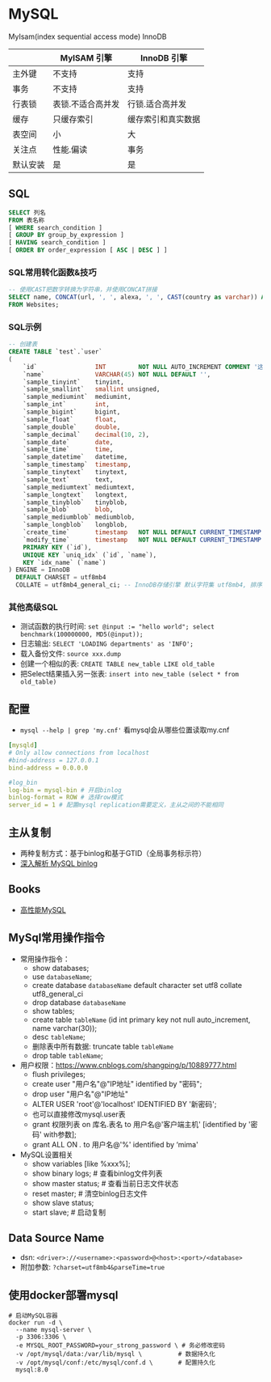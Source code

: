 # MySQL

MyIsam(index sequential access mode)
InnoDB

|          | MyISAM 引擎       | InnoDB 引擎        |
| -------- | ----------------- | ------------------ |
| 主外键   | 不支持            | 支持               |
| 事务     | 不支持            | 支持               |
| 行表锁   | 表锁.不适合高并发 | 行锁.适合高并发    |
| 缓存     | 只缓存索引        | 缓存索引和真实数据 |
| 表空间   | 小                | 大                 |
| 关注点   | 性能.偏读         | 事务               |
| 默认安装 | 是                | 是                 |

## SQL

```sql
SELECT 列名
FROM 表名称
[ WHERE search_condition ] 
[ GROUP BY group_by_expression ] 
[ HAVING search_condition ] 
[ ORDER BY order_expression [ ASC | DESC ] ]
```

### SQL常用转化函数&技巧
```sql
-- 使用CAST把数字转换为字符串，并使用CONCAT拼接
SELECT name, CONCAT(url, ', ', alexa, ', ', CAST(country as varchar)) AS site_info
FROM Websites;
```

### SQL示例
```sql
-- 创建表
CREATE TABLE `test`.`user`
(                                                                                                                      -- 数据库名.表名
    `id`                INT         NOT NULL AUTO_INCREMENT COMMENT '这是一个主键',                                    -- 自增, 主键, 不能为null, 注释
    `name`              VARCHAR(45) NOT NULL DEFAULT '',                                                               -- 长度45, 不能为null, 默认值为空
    `sample_tinyint`    tinyint,                                                                                       -- tinyint类型, 可以为null, -128~127
    `sample_smallint`   smallint unsigned,                                                                             -- smallint类型, 可以为null, 0~65535
    `sample_mediumint`  mediumint,                                                                                     -- mediumint类型, 可以为null, -8388608~8388607
    `sample_int`        int,                                                                                           -- int类型, 可以为null, -2147483648~2147483647
    `sample_bigint`     bigint,                                                                                        -- bigint类型, 可以为null, -9223372036854775808~9223372036854775807
    `sample_float`      float,                                                                                         -- float类型, 可以为null, 1.175494351e-38~3.402823466e+38
    `sample_double`     double,                                                                                        -- double类型, 可以为null, 2.2250738585072014e-308~1.7976931348623157e+308
    `sample_decimal`    decimal(10, 2),                                                                                -- decimal类型, 可以为null, 10位数字, 2位小数
    `sample_date`       date,                                                                                          -- date类型, 可以为null, 日期
    `sample_time`       time,                                                                                          -- time类型, 可以为null, 时间
    `sample_datetime`   datetime,                                                                                      -- datetime类型, 可以为null, 日期时间
    `sample_timestamp`  timestamp,                                                                                     -- timestamp类型, 可以为null, 时间戳
    `sample_tinytext`   tinytext,                                                                                      -- tinytext类型, 可以为null, 长度255
    `sample_text`       text,                                                                                          -- text类型, 可以为null, 长度65535
    `sample_mediumtext` mediumtext,                                                                                    -- mediumtext类型, 可以为null, 长度16777215
    `sample_longtext`   longtext,                                                                                      -- longtext类型, 可以为null, 长度4294967295
    `sample_tinyblob`   tinyblob,                                                                                      -- tinyblob类型, 可以为null, 长度255
    `sample_blob`       blob,                                                                                          -- blob类型, 可以为null, 长度65535
    `sample_mediumblob` mediumblob,                                                                                    -- mediumblob类型, 可以为null, 长度16777215
    `sample_longblob`   longblob,                                                                                      -- longblob类型, 可以为null, 长度4294967295
    `create_time`       timestamp   NOT NULL DEFAULT CURRENT_TIMESTAMP COMMENT '创建时间',                             -- 创建时间, 不能为null, 默认值为当前时间
    `modify_time`       timestamp   NOT NULL DEFAULT CURRENT_TIMESTAMP ON UPDATE CURRENT_TIMESTAMP COMMENT '更新时间', -- 更新时间, 不能为null, 默认值为当前时间, 更新时自动更新
    PRIMARY KEY (`id`),                                                                                                -- 主键, 正式设置
    UNIQUE KEY `uniq_idx` (`id`, `name`),                                                                              -- 唯一索引, 可以有多个, 但是不能有重复的, 一般用于唯一性校验, 例如手机号, 邮箱等
    KEY `idx_name` (`name`)                                                                                            -- 普通索引, 可以有多个, 但是不能有重复的, 一般用于查询, 例如姓名, 地址等
) ENGINE = InnoDB
  DEFAULT CHARSET = utf8mb4
  COLLATE = utf8mb4_general_ci; -- InnoDB存储引擎 默认字符集 utf8mb4, 排序规则utf8mb4_general_ci
```

### 其他高级SQL

- 测试函数的执行时间: `set @input := "hello world"; select benchmark(100000000, MD5(@input));`
- 日志输出: `SELECT 'LOADING departments' as 'INFO';`
- 载入备份文件: `source xxx.dump `
- 创建一个相似的表: `CREATE TABLE new_table LIKE old_table`
- 把Select结果插入另一张表: `insert into new_table (select * from old_table)`

## 配置

- `mysql --help | grep 'my.cnf'` 看mysql会从哪些位置读取my.cnf

```yaml
[mysqld]
# Only allow connections from localhost
#bind-address = 127.0.0.1
bind-address = 0.0.0.0

#log_bin
log-bin = mysql-bin # 开启binlog
binlog-format = ROW # 选择row模式
server_id = 1 # 配置mysql replication需要定义，主从之间的不能相同
```

## 主从复制

- 两种复制方式：基于binlog和基于GTID（全局事务标示符）
- [深入解析 MySQL binlog](https://zhuanlan.zhihu.com/p/33504555)

## Books

- [高性能MySQL](../readingnotes/高性能MySQL.md)

## MySql常用操作指令

- 常用操作指令：
  - show databases;
  - use `databaseName`;
  - create database `databaseName` default character set utf8 collate utf8_general_ci
  - drop database `databaseName`
  - show tables;
  - create table `tableName` (id int primary key not null auto_increment, name varchar(30));
  - desc `tableName`;
  - 删除表中所有数据: truncate table `tableName`
  - drop table `tableName`;
- 用户权限：<https://www.cnblogs.com/shangping/p/10889777.html>
  - flush privileges;
  - create user "用户名"@"IP地址" identified by "密码";
  - drop user "用户名"@"IP地址"
  - ALTER USER 'root'@'localhost' IDENTIFIED BY '新密码';
  - 也可以直接修改mysql.user表
  - grant 权限列表  on 库名.表名 to 用户名@'客户端主机'  [identified by '密码'  with参数];
  - grant ALL ON *.* to 用户名@'%' identified by ‘mima' 
- MySQL设置相关
  - show variables [like %xxx%];
  - show binary logs; # 查看binlog文件列表
  - show master status; # 查看当前日志文件状态
  - reset master; # 清空binlog日志文件
  - show slave status;
  - start slave;  # 启动复制

## Data Source Name

- dsn: `<driver>://<username>:<password>@<host>:<port>/<database>`
- 附加参数: `?charset=utf8mb4&parseTime=true`

## 使用docker部署mysql

```shell
# 启动MySQL容器
docker run -d \
  --name mysql-server \
  -p 3306:3306 \
  -e MYSQL_ROOT_PASSWORD=your_strong_password \ # 务必修改密码
  -v /opt/mysql/data:/var/lib/mysql \          # 数据持久化
  -v /opt/mysql/conf:/etc/mysql/conf.d \       # 配置持久化
  mysql:8.0
```